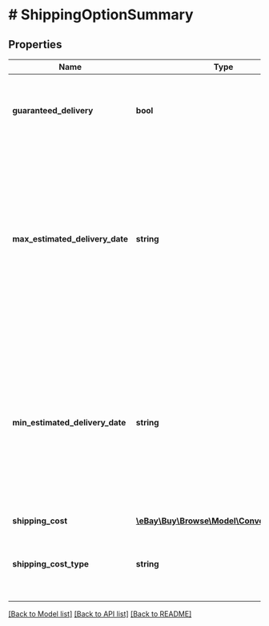 # # ShippingOptionSummary

## Properties

Name | Type | Description | Notes
------------ | ------------- | ------------- | -------------
**guaranteed_delivery** | **bool** | Although this field is still returned, it can be ignored since eBay Guaranteed Delivery is no longer a supported feature on any marketplace. This field may get removed from the schema in the future. | [optional]
**max_estimated_delivery_date** | **string** | The end date of the delivery window (latest projected delivery date). This value is returned in UTC format (yyyy-MM-ddThh:mm:ss.sssZ), which you can convert into the local time of the buyer.&lt;br&gt;&lt;br&gt;&lt;span class&#x3D;\&quot;tablenote\&quot;&gt; &lt;b&gt;Note: &lt;/b&gt; For the best accuracy, always include the &lt;code&gt;contextualLocation&lt;/code&gt; values in the &lt;a href&#x3D;\&quot;/api-docs/buy/static/api-browse.html#Headers\&quot; target&#x3D;\&quot;_blank\&quot;&gt;&lt;code&gt;X-EBAY-C-ENDUSERCTX&lt;/code&gt;&lt;/a&gt; request header.&lt;/span&gt; | [optional]
**min_estimated_delivery_date** | **string** | The start date of the delivery window (earliest projected delivery date). This value is returned in UTC format (yyyy-MM-ddThh:mm:ss.sssZ), which you can convert into the local time of the buyer.&lt;br&gt;&lt;br&gt;&lt;span class&#x3D;\&quot;tablenote\&quot;&gt;&lt;b&gt;Note:&lt;/b&gt; For the best accuracy, always include the &lt;code&gt;contextualLocation&lt;/code&gt; values in the &lt;a href&#x3D;\&quot;/api-docs/buy/static/api-browse.html#Headers\&quot; target&#x3D;\&quot;_blank\&quot;&gt;&lt;code&gt;X-EBAY-C-ENDUSERCTX&lt;/code&gt;&lt;/a&gt; request header.&lt;/span&gt; | [optional]
**shipping_cost** | [**\eBay\Buy\Browse\Model\ConvertedAmount**](ConvertedAmount.md) |  | [optional]
**shipping_cost_type** | **string** | Indicates the type of shipping used to ship the item. Possible values are &lt;code&gt;FIXED&lt;/code&gt; (flat-rate shipping) and &lt;code&gt;CALCULATED&lt;/code&gt; (shipping cost calculated based on item and buyer location). | [optional]

[[Back to Model list]](../../README.md#models) [[Back to API list]](../../README.md#endpoints) [[Back to README]](../../README.md)
